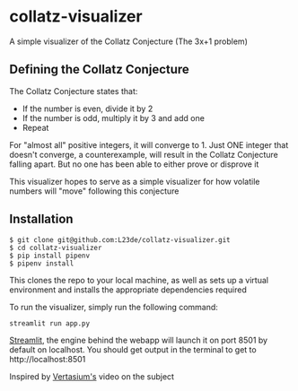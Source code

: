 # collatz-visualizer

A simple visualizer of the Collatz Conjecture (The 3x+1 problem)

## Defining the Collatz Conjecture

The Collatz Conjecture states that:

- If the number is even, divide it by 2
- If the number is odd, multiply it by 3 and add one
- Repeat

For "almost all" positive integers, it will converge to 1. Just ONE integer that doesn't converge, a counterexample, will result in the Collatz Conjecture falling apart. But no one has been able to either prove or disprove it

This visualizer hopes to serve as a simple visualizer for how volatile numbers will "move" following this conjecture

## Installation

```console
$ git clone git@github.com:L23de/collatz-visualizer.git
$ cd collatz-visualizer
$ pip install pipenv
$ pipenv install
```

This clones the repo to your local machine, as well as sets up a virtual environment and installs the appropriate dependencies required

To run the visualizer, simply run the following command:

```bash
streamlit run app.py
```

[Streamlit](https://streamlit.io/), the engine behind the webapp will launch it on port 8501 by default on localhost. You should get output in the terminal to get to http://localhost:8501

Inspired by [Vertasium's](https://www.youtube.com/watch?v=094y1Z2wpJg) video on the subject
